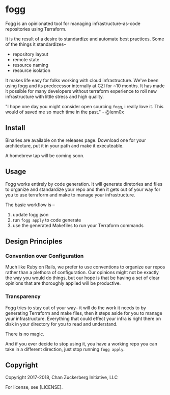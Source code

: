 # fogg

Fogg is an opinionated tool for managing infrastructure-as-code repositories using Terraform.

It is the result of a desire to standardize and automate best practices. Some of the things it standardizes–

* repository layout
* remote state
* resource naming
* resource isolation

It makes life easy for folks working with cloud infrastructure. We've been using fogg and its predecessor internally at CZI for ~10 months. It has made it possible for many developers without terraform experience to roll new infrastructure with little stress and high quality.

"I hope one day you might consider open sourcing `fogg`, i really love it. This would of saved me so much time in the past." - @lenn0x

## Install

Binaries are available on the releases page. Download one for your architecture, put it in your path and make it executeable.

A homebrew tap will be coming soon.

## Usage

Fogg works entirely by code generation. It will generate diretories and files to organize and standardize your repo and then it gets out of your way for you to use terraform and make to manage your infrastructure.

The basic workflow is –

1. update fogg.json
2. run `fogg apply` to code generate
3. use the generated Makefiles to run your Terraform commands

## Design Principles

### Convention over Configuration

Much like Ruby on Rails, we prefer to use conventions to organize our repos rather than a plethora of configuration. Our opinions might not be exactly the way you would do things, but our hope is that be having a set of clear opinions that are thoroughly applied will be productive.

### Transparency

Fogg tries to stay out of your way– it will do the work it needs to by generating Terraform and make files, then it steps aside for you to manage your infrastructure. Everything that could effect your infra is right there on disk in your directory for you to read and understand.

There is no magic.

And if you ever decide to stop using it, you have a working repo you can take in a different direction, just stop running `fogg apply`.


## Copyright

Copyright 2017-2018, Chan Zuckerberg Initiative, LLC

For license, see [LICENSE].